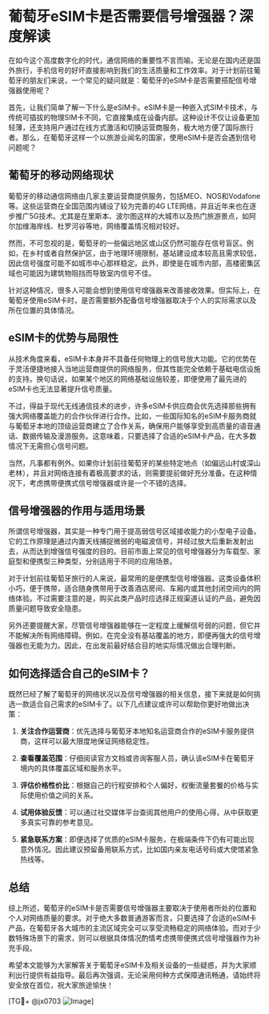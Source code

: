# 葡萄牙eSIM卡是否需要信号增强器？深度解读

在如今这个高度数字化的时代，通信网络的重要性不言而喻。无论是在国内还是国外旅行，手机信号的好坏直接影响到我们的生活质量和工作效率。对于计划前往葡萄牙的朋友们来说，一个常见的疑问就是：葡萄牙的eSIM卡是否需要搭配信号增强器使用呢？

首先，让我们简单了解一下什么是eSIM卡。eSIM卡是一种嵌入式SIM卡技术，与传统可插拔的物理SIM卡不同，它直接集成在设备内部。这种设计不仅让设备更加轻薄，还支持用户通过在线方式激活和切换运营商服务，极大地方便了国际旅行者。那么，在葡萄牙这样一个以旅游业闻名的国家，使用eSIM卡是否会遇到信号问题呢？

## 葡萄牙的移动网络现状

葡萄牙的移动通信网络由几家主要运营商提供服务，包括MEO、NOS和Vodafone等。这些运营商在全国范围内铺设了较为完善的4G LTE网络，并且近年来也在逐步推广5G技术。尤其是在里斯本、波尔图这样的大城市以及热门旅游景点，如阿尔加维海岸线、杜罗河谷等地，网络覆盖情况相对较好。

然而，不可忽视的是，葡萄牙的一些偏远地区或山区仍然可能存在信号盲区。例如，在乡村或者自然保护区，由于地理环境限制，基站建设成本较高且需求较低，因此信号强度可能不如城市中心那样稳定。此外，即使是在城市内部，高楼密集区域也可能因为建筑物阻挡而导致室内信号不佳。

针对这种情况，很多人可能会想到使用信号增强器来改善接收效果。但实际上，在葡萄牙使用eSIM卡时，是否需要额外配备信号增强器取决于个人的实际需求以及所在位置的具体情况。

## eSIM卡的优势与局限性

从技术角度来看，eSIM卡本身并不具备任何物理上的信号放大功能。它的优势在于灵活便捷地接入当地运营商提供的网络服务，但其性能完全依赖于基础电信设施的支持。换句话说，如果某个地区的网络基础设施较差，即便使用了最先进的eSIM卡也无法显著提升信号质量。

不过，得益于现代无线通信技术的进步，许多eSIM卡供应商会优先选择那些拥有强大网络覆盖能力的合作伙伴进行合作。比如，一些国际知名的eSIM卡服务商就与葡萄牙本地的顶级运营商建立了合作关系，确保用户能够享受到高质量的语音通话、数据传输及漫游服务。这意味着，只要选择了合适的eSIM卡产品，在大多数情况下无需担心信号问题。

当然，凡事都有例外。如果你计划前往葡萄牙的某些特定地点（如偏远山村或深山老林），并且对网络连接有着极高要求的话，则需要提前做好充分准备。在这种情况下，考虑携带便携式信号增强器或许是一个不错的选择。

## 信号增强器的作用与适用场景

所谓信号增强器，其实是一种专门用于提高弱信号区域接收能力的小型电子设备。它的工作原理是通过内置天线捕捉微弱的电磁波信号，并经过放大后重新发射出去，从而达到增强信号强度的目的。目前市面上常见的信号增强器分为车载型、家庭型和便携型三种类型，分别适用于不同的应用场景。

对于计划前往葡萄牙旅行的人来说，最常用的是便携型信号增强器。这类设备体积小巧，便于携带，适合随身携带用于改善酒店房间、车厢内或其他封闭空间内的网络体验。不过需要注意的是，购买此类产品时应选择正规渠道认证的产品，避免因质量问题导致安全隐患。

另外还要提醒大家，尽管信号增强器能够在一定程度上缓解信号弱的问题，但它并不能解决所有网络障碍。例如，在完全没有基站覆盖的地方，即便再强大的信号增强器也无能为力。因此，在出发前最好结合目的地实际情况做出合理判断。

## 如何选择适合自己的eSIM卡？

既然已经了解了葡萄牙的网络状况以及信号增强器的相关信息，接下来就是如何挑选一款适合自己需求的eSIM卡了。以下几点建议或许可以帮助你更好地做出决策：

1. **关注合作运营商**：优先选择与葡萄牙本地知名运营商合作的eSIM卡服务提供商，这样可以最大限度地保证网络稳定性。
   
2. **查看覆盖范围**：仔细阅读官方文档或咨询客服人员，确认该eSIM卡在葡萄牙境内的具体覆盖区域和服务水平。

3. **评估价格性价比**：根据自己的行程安排和个人偏好，权衡流量套餐的价格与实际使用价值之间的关系。

4. **试用体验反馈**：可以通过社交媒体平台查阅其他用户的使用心得，从中获取更多真实可靠的参考意见。

5. **紧急联系方案**：即便选择了优质的eSIM卡服务，在极端条件下仍有可能出现意外情况。因此建议预留备用联系方式，比如国内亲友电话号码或大使馆紧急热线等。

## 总结

综上所述，葡萄牙的eSIM卡是否需要信号增强器主要取决于使用者所处的位置和个人对网络质量的要求。对于绝大多数普通游客而言，只要选择了合适的eSIM卡产品，在葡萄牙各大城市的主流区域完全可以享受流畅稳定的网络体验。而对于少数特殊场景下的需求，则可以根据具体情况酌情考虑携带便携式信号增强器作为补充手段。

希望本文能够为大家解答关于葡萄牙eSIM卡及相关设备的一些疑惑，并为大家顺利出行提供有益指导。最后再次强调，无论采用何种方式保障通讯畅通，请始终将安全放在首位，祝大家旅途愉快！

[TG💪+ @jx0703 ![Image](https://github.com/user-attachments/assets/dbca1d08-cadb-493c-b0ec-ad6f7a83f270)]